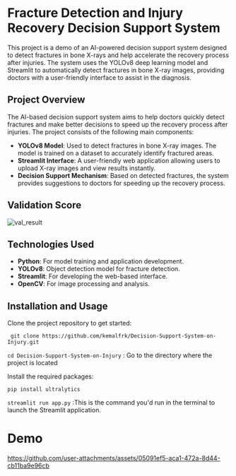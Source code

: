 # Fracture Detection and Injury Recovery Decision Support System

This project is a demo of an AI-powered decision support system designed to detect fractures in bone X-rays and help accelerate the recovery process after injuries. The system uses the YOLOv8 deep learning model and Streamlit to automatically detect fractures in bone X-ray images, providing doctors with a user-friendly interface to assist in the diagnosis.

## Project Overview

The AI-based decision support system aims to help doctors quickly detect fractures and make better decisions to speed up the recovery process after injuries. The project consists of the following main components:

- **YOLOv8 Model**: Used to detect fractures in bone X-ray images. The model is trained on a dataset to accurately identify fractured areas.
- **Streamlit Interface**: A user-friendly web application allowing users to upload X-ray images and view results instantly.
- **Decision Support Mechanism**: Based on detected fractures, the system provides suggestions to doctors for speeding up the recovery process.

## Validation Score

![val_result](https://github.com/user-attachments/assets/3aec4cf4-75a7-4fe7-93b6-e425289e1d1c)


## Technologies Used

- **Python**: For model training and application development.
- **YOLOv8**: Object detection model for fracture detection.
- **Streamlit**: For developing the web-based interface.
- **OpenCV**: For image processing and analysis.

## Installation and Usage

Clone the project repository to get started:




  ` git clone https://github.com/kemalfrk/Decision-Support-System-on-Injury.git`

`cd Decision-Support-System-on-Injury` : Go to the directory where the project is located


Install the required packages:

`pip install ultralytics`


`streamlit run app.py` :This is the command you'd run in the terminal to launch the Streamlit application.

# Demo



https://github.com/user-attachments/assets/05091ef5-aca1-472a-8d44-cb11ba9e96cb





